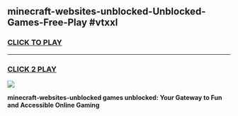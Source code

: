 
## minecraft-websites-unblocked-Unblocked-Games-Free-Play #vtxxl
<h3>
<a href="https://us.freeplayer.one?title=minecraft-websites-unblocked&ref=9M">CLICK TO PLAY</a></h3>
<hr>

<h3>
<a href="https://us.freeplayer.one?title=minecraft-websites-unblocked&ref=9M">CLICK 2 PLAY</a>
  
</h3>

<a href="https://us.freeplayer.one?title=minecraft-websites-unblocked&ref=9M"><img src="https://clearcache.store/games.png"></a>


**minecraft-websites-unblocked games unblocked: Your Gateway to Fun and Accessible Online Gaming**
